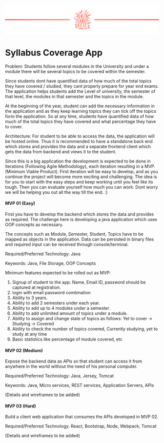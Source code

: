 ![header](https://github.com/Mozilla-Campus-Club-IIT/Syllabus-Coverage-Application/blob/master/Sources/HacktoberfestLogo.jpg)

# Syllabus Coverage App


Problem: Students follow several modules in the University and under a module there will be several topics to be covered within the semester. 

Since students dont have quantified data of how much of the total topics they have covered / studied, they cant properly prepare for year end exams.
The application helps students add the Level of university, the semester of that level, the modules in that semester and the topics in the module. 

At the beginning of the year, student can add the necessary information in the application and as they keep learning topics they can tick off the topics form the application.
So at any time, students have quantified data of how much of the total topics they have covered and what percentage they have to cover.


Architecture: For student to be able to access the data, the application will be hosted online. Thus it is recommended to have a standalone back end which stores and provides the data
 and a separate frontend client which gets the data from backend and views it to the student.
 
 
Since this is a big application the development is expected to be done in iterations (Following Agile Methodology),
each iteration resulting in a MVP. (Minimum Viable Product). First iteration will be easy to develop, and as you continue the project will become more exciting and challenging.
The idea is for you to start with the easy steps and keep working until you feel like its tough. Then you can evaluate yourself how much you can work. Dont worry we will be helping you out all the way till the end. :)


#### MVP 01 (Easy)

First you have to develop the backend which stores the data and provides as required. The challenge here is developing a java application which uses OOP concepts as necessary.

The concepts such as Module, Semester, Student, Topics have to be mapped as objects in the application.
Data can be persisted in binary files and required input can be received through console/terminal.

Required/Preferred Technology: Java

Keywords: Java, File Storage, OOP Concepts

Minimum features expected to be rolled out as MVP:
1) Signup of student to the app. Name, Email ID, password should be captured at registration.
2) login with email password combination
3) Ability to 3 years.
4) Ability to add 2 semesters under each year.
5) Ability to add up to 4 modules under a semester.
6) Ability to add unlimited amount of topics under a module.
7) Ability to assign and change state of topics as follows: Yet to cover -> Studying -> Covered
8) Ability to check the number of topics covered, Currently studying, yet to study at any time
9) Basic statistics like percentage of module covered, etc


#### MVP 02 (Medium)

Expose the backend data as APIs so that student can access it from anywhere in the world without the need of his personal computer.

Required/Preferred Technology: Java, Jersey, Tomcat

Keywords: Java, Micro services, REST services, Application Servers, APIs

(Details and wireframes to be added)


#### MVP 03 (Hard)

Build a client web application that consumes the APIs developed in MVP 02. 

Required/Preferred Technology: React, Bootstrap, Node, Webpack, Tomcat

(Details and wireframes to be added)


